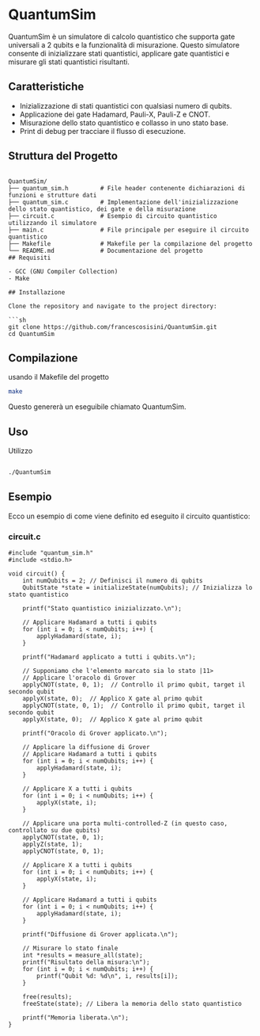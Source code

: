 # QuantumSim

QuantumSim è un simulatore di calcolo quantistico che supporta gate universali a 2 qubits e la funzionalità di misurazione. 
Questo simulatore consente di inizializzare stati quantistici, applicare gate quantistici e misurare gli stati quantistici risultanti.

## Caratteristiche

   - Inizializzazione di stati quantistici con qualsiasi numero di qubits.
   - Applicazione dei gate Hadamard, Pauli-X, Pauli-Z e CNOT.
   - Misurazione dello stato quantistico e collasso in uno stato base.
   - Print di debug per tracciare il flusso di esecuzione.
  



## Struttura del Progetto

```

QuantumSim/
├── quantum_sim.h         # File header contenente dichiarazioni di funzioni e strutture dati
├── quantum_sim.c         # Implementazione dell'inizializzazione dello stato quantistico, dei gate e della misurazione
├── circuit.c             # Esempio di circuito quantistico utilizzando il simulatore
├── main.c                # File principale per eseguire il circuito quantistico
├── Makefile              # Makefile per la compilazione del progetto
└── README.md             # Documentazione del progetto
## Requisiti

- GCC (GNU Compiler Collection)
- Make

## Installazione

Clone the repository and navigate to the project directory:

```sh
git clone https://github.com/francescosisini/QuantumSim.git
cd QuantumSim
```

## Compilazione

usando il Makefile del progetto
```sh
make
```
Questo genererà un eseguibile chiamato QuantumSim.

## Uso

Utilizzo
```sh

./QuantumSim
```
## Esempio

Ecco un esempio di come viene definito ed eseguito il circuito quantistico:

### circuit.c
```
#include "quantum_sim.h"
#include <stdio.h>

void circuit() {
    int numQubits = 2; // Definisci il numero di qubits
    QubitState *state = initializeState(numQubits); // Inizializza lo stato quantistico

    printf("Stato quantistico inizializzato.\n");

    // Applicare Hadamard a tutti i qubits
    for (int i = 0; i < numQubits; i++) {
        applyHadamard(state, i);
    }

    printf("Hadamard applicato a tutti i qubits.\n");

    // Supponiamo che l'elemento marcato sia lo stato |11>
    // Applicare l'oracolo di Grover
    applyCNOT(state, 0, 1);  // Controllo il primo qubit, target il secondo qubit
    applyX(state, 0);  // Applico X gate al primo qubit
    applyCNOT(state, 0, 1);  // Controllo il primo qubit, target il secondo qubit
    applyX(state, 0);  // Applico X gate al primo qubit

    printf("Oracolo di Grover applicato.\n");

    // Applicare la diffusione di Grover
    // Applicare Hadamard a tutti i qubits
    for (int i = 0; i < numQubits; i++) {
        applyHadamard(state, i);
    }

    // Applicare X a tutti i qubits
    for (int i = 0; i < numQubits; i++) {
        applyX(state, i);
    }

    // Applicare una porta multi-controlled-Z (in questo caso, controllato su due qubits)
    applyCNOT(state, 0, 1);
    applyZ(state, 1);
    applyCNOT(state, 0, 1);

    // Applicare X a tutti i qubits
    for (int i = 0; i < numQubits; i++) {
        applyX(state, i);
    }

    // Applicare Hadamard a tutti i qubits
    for (int i = 0; i < numQubits; i++) {
        applyHadamard(state, i);
    }

    printf("Diffusione di Grover applicata.\n");

    // Misurare lo stato finale
    int *results = measure_all(state);
    printf("Risultato della misura:\n");
    for (int i = 0; i < numQubits; i++) {
        printf("Qubit %d: %d\n", i, results[i]);
    }

    free(results);
    freeState(state); // Libera la memoria dello stato quantistico

    printf("Memoria liberata.\n");
}
```
